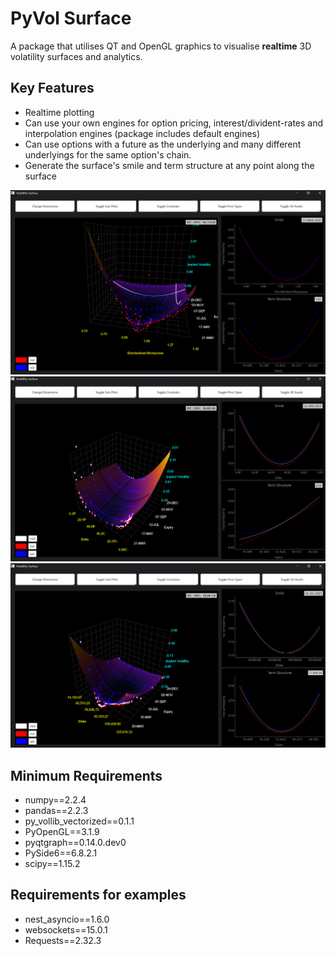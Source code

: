 # PyVol Surface

A package that utilises QT and OpenGL graphics to visualise **realtime** 3D volatility surfaces and analytics.

Key Features
-------------
- Realtime plotting
- Can use your own engines for option pricing, interest/divident-rates and interpolation engines (package includes default engines)
- Can use options with a future as the underlying and many different underlyings for the same option's chain.
- Generate the surface's smile and term structure at any point along the surface

![alt text](surface_screenshots/Screenshot%202025-03-20%20140758.png)
![alt text](surface_screenshots/Screenshot%202025-03-20%20140241.png)
![alt text](surface_screenshots/Screenshot%202025-03-20%20140213.png)

Minimum Requirements
--------------------
* numpy==2.2.4
* pandas==2.2.3
* py_vollib_vectorized==0.1.1
* PyOpenGL==3.1.9
* pyqtgraph==0.14.0.dev0
* PySide6==6.8.2.1
* scipy==1.15.2

Requirements for examples
-------------------------
* nest_asyncio==1.6.0
* websockets==15.0.1
* Requests==2.32.3
